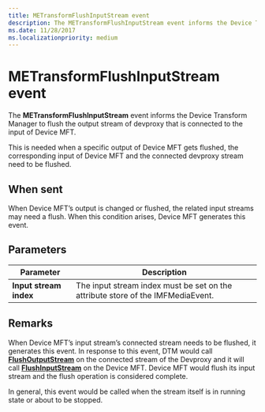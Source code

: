 ```yaml
---
title: METransformFlushInputStream event
description: The METransformFlushInputStream event informs the Device Transform Manager to flush the output stream of devproxy that is connected to the input of Device MFT.
ms.date: 11/28/2017
ms.localizationpriority: medium
---
```


# METransformFlushInputStream event


The **METransformFlushInputStream** event informs the Device Transform Manager to flush the output stream of devproxy that is connected to the input of Device MFT.

This is needed when a specific output of Device MFT gets flushed, the corresponding input of Device MFT and the connected devproxy stream need to be flushed.

## <span id="When_sent"></span><span id="when_sent"></span><span id="WHEN_SENT"></span>When sent


When Device MFT’s output is changed or flushed, the related input streams may need a flush. When this condition arises, Device MFT generates this event.

## <span id="Parameters"></span><span id="parameters"></span><span id="PARAMETERS"></span>Parameters


| Parameter              | Description                                                                     |
|------------------------|---------------------------------------------------------------------------------|
| **Input stream index** | The input stream index must be set on the attribute store of the IMFMediaEvent. |

 

## Remarks


When Device MFT’s input stream’s connected stream needs to be flushed, it generates this event. In response to this event, DTM would call [**FlushOutputStream**](/windows/win32/api/mftransform/nf-mftransform-imfdevicetransform-flushoutputstream) on the connected stream of the Devproxy and it will call [**FlushInputStream**](/windows/win32/api/mftransform/nf-mftransform-imfdevicetransform-flushinputstream) on the Device MFT. Device MFT would flush its input stream and the flush operation is considered complete.

In general, this event would be called when the stream itself is in running state or about to be stopped.

 

